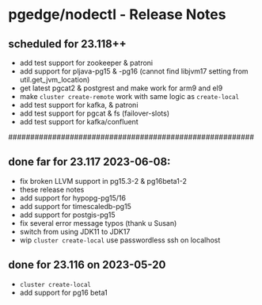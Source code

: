 # pgedge/nodectl - Release Notes

## scheduled for 23.118++
  - add test support for zookeeper & patroni
  - add support for pljava-pg15 & -pg16 (cannot find libjvm17  setting from util.get_jvm_location)
  - get latest pgcat2 & postgrest and make work for arm9 and el9
  - make `cluster create-remote` work with same logic as `create-local`
  - add test support for kafka, & patroni
  - add test support for pgcat & fs (failover-slots)
  - add test support for kafka/confluent


########################################################

## done far for 23.117  2023-06-08:
  - fix broken LLVM support in pg15.3-2 & pg16beta1-2
  - these release notes
  - add support for hypopg-pg15/16
  - add support for timescaledb-pg15
  - add support for postgis-pg15
  - fix several error message typos (thank u Susan)
  - switch from using JDK11 to JDK17
  - wip `cluster create-local` use passwordless ssh on localhost


## done for 23.116 on 2023-05-20
  - `cluster create-local`
  - add support for pg16 beta1







